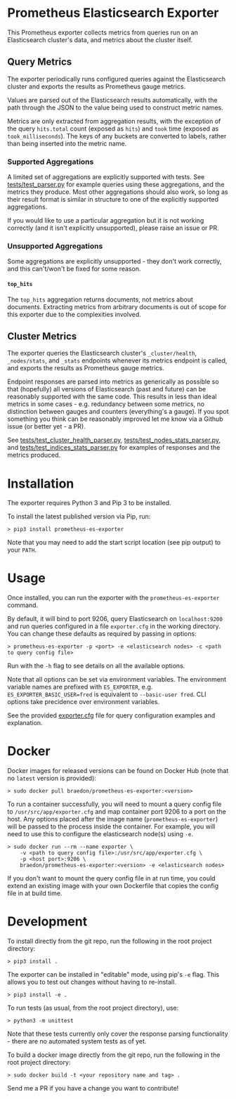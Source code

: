 Prometheus Elasticsearch Exporter
====
This Prometheus exporter collects metrics from queries run on an Elasticsearch cluster's data, and metrics about the cluster itself.

## Query Metrics
The exporter periodically runs configured queries against the Elasticsearch cluster and exports the results as Prometheus gauge metrics.

Values are parsed out of the Elasticsearch results automatically, with the path through the JSON to the value being used to construct metric names.

Metrics are only extracted from aggregation results, with the exception of the query `hits.total` count (exposed as `hits`) and `took` time (exposed as `took_milliseconds`). The keys of any buckets are converted to labels, rather than being inserted into the metric name.

### Supported Aggregations
A limited set of aggregations are explicitly supported with tests. See [tests/test_parser.py](tests/test_parser.py) for example queries using these aggregations, and the metrics they produce. Most other aggregations should also work, so long as their result format is similar in structure to one of the explicitly supported aggregations.

If you would like to use a particular aggregation but it is not working correctly (and it isn't explicitly unsupported), please raise an issue or PR.

### Unsupported Aggregations
Some aggregations are explicitly unsupported - they don't work correctly, and this can't/won't be fixed for some reason.

#### `top_hits`
The `top_hits` aggregation returns documents, not metrics about documents. Extracting metrics from arbitrary documents is out of scope for this exporter due to the complexities involved.

## Cluster Metrics
The exporter queries the Elasticsearch cluster's `_cluster/health`, `_nodes/stats`, and `_stats` endpoints whenever its metrics endpoint is called, and exports the results as Prometheus gauge metrics.

Endpoint responses are parsed into metrics as generically as possible so that (hopefully) all versions of Elasticsearch (past and future) can be reasonably supported with the same code. This results in less than ideal metrics in some cases - e.g. redundancy between some metrics, no distinction between gauges and counters (everything's a gauge). If you spot something you think can be reasonably improved let me know via a Github issue (or better yet - a PR).

See [tests/test_cluster_health_parser.py](tests/test_cluster_health_parser.py), [tests/test_nodes_stats_parser.py](tests/test_nodes_stats_parser.py), and [tests/test_indices_stats_parser.py](tests/test_indices_stats_parser.py) for examples of responses and the metrics produced.

# Installation
The exporter requires Python 3 and Pip 3 to be installed.

To install the latest published version via Pip, run:
```
> pip3 install prometheus-es-exporter
```
Note that you may need to add the start script location (see pip output) to your `PATH`.

# Usage
Once installed, you can run the exporter with the `prometheus-es-exporter` command.

By default, it will bind to port 9206, query Elasticsearch on `localhost:9200` and run queries configured in a file `exporter.cfg` in the working directory. You can change these defaults as required by passing in options:
```
> prometheus-es-exporter -p <port> -e <elasticsearch nodes> -c <path to query config file>
```
Run with the `-h` flag to see details on all the available options.

Note that all options can be set via environment variables. The environment variable names are prefixed with `ES_EXPORTER`, e.g. `ES_EXPORTER_BASIC_USER=fred` is equivalent to `--basic-user fred`. CLI options take precidence over environment variables.


See the provided [exporter.cfg](exporter.cfg) file for query configuration examples and explanation.

# Docker
Docker images for released versions can be found on Docker Hub (note that no `latest` version is provided):
```
> sudo docker pull braedon/prometheus-es-exporter:<version>
```
To run a container successfully, you will need to mount a query config file to `/usr/src/app/exporter.cfg` and map container port 9206 to a port on the host. Any options placed after the image name (`prometheus-es-exporter`) will be passed to the process inside the container. For example, you will need to use this to configure the elasticsearch node(s) using `-e`.
```
> sudo docker run --rm --name exporter \
    -v <path to query config file>:/usr/src/app/exporter.cfg \
    -p <host port>:9206 \
    braedon/prometheus-es-exporter:<version> -e <elasticsearch nodes>
```
If you don't want to mount the query config file in at run time, you could extend an existing image with your own Dockerfile that copies the config file in at build time.

# Development
To install directly from the git repo, run the following in the root project directory:
```
> pip3 install .
```
The exporter can be installed in "editable" mode, using pip's `-e` flag. This allows you to test out changes without having to re-install.
```
> pip3 install -e .
```
To run tests (as usual, from the root project directory), use:
```
> python3 -m unittest
```
Note that these tests currently only cover the response parsing functionality - there are no automated system tests as of yet.

To build a docker image directly from the git repo, run the following in the root project directory:
```
> sudo docker build -t <your repository name and tag> .
```
Send me a PR if you have a change you want to contribute!
